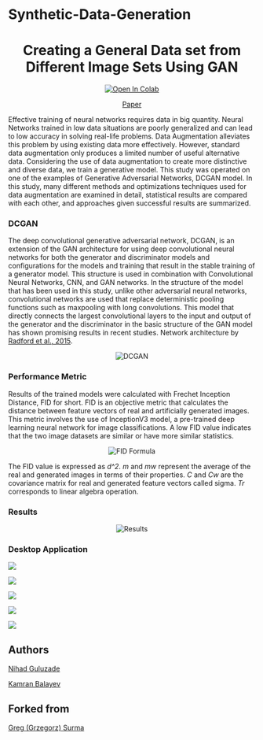 # Synthetic-Data-Generation

# <h1 align=center>Creating a General Data set from Different Image Sets Using GAN</h1>

<div style="text-align: center;">

[![Open In Colab](https://colab.research.google.com/assets/colab-badge.svg)](https://colab.research.google.com/drive/1Jfwid1aNUpTlVVuLSawI1n7LLEYTweAP?usp=sharing)

[Paper](https://drive.google.com/file/d/1s392oImT6xkAHWeqo9Dpo0tzPyTtCHfd/view?usp=sharing)

</div>

Effective training of neural networks requires data in big quantity. Neural Networks trained in low data situations are poorly generalized and can lead to low accuracy in solving real-life problems. Data Augmentation alleviates this problem by using existing data more effectively. However, standard data augmentation only produces a limited number of useful alternative data. Considering the use of data augmentation to create more distinctive and diverse data, we train a generative model. This study was operated on one of the examples of Generative Adversarial Networks, DCGAN model. In this study, many different methods and optimizations techniques used for data augmentation are examined in detail, statistical results are compared with each other, and approaches given successful results are summarized.

### DCGAN

The deep convolutional generative adversarial network, DCGAN, is an extension of the GAN architecture for using deep convolutional neural networks for both the generator and discriminator models and configurations for the models and training that result in the stable training of a generator model. This structure is used in combination with Convolutional Neural Networks, CNN, and GAN networks. In the structure of the model that has been used in this study, unlike other adversarial neural networks, convolutional networks are used that replace deterministic pooling functions such as maxpooling with long convolutions. This model that directly connects the largest convolutional layers to the input and output of the generator and the discriminator in the basic structure of the GAN model has shown promising results in recent studies. Network architecture by [Radford et al., 2015](https://arxiv.org/abs/1511.06434).

<div style="text-align: center;">

![DCGAN](assets/model.jpg)

</div>

### Performance Metric

Results of the trained models were calculated with Frechet Inception Distance, FID for short. FID is an objective metric that calculates the distance between feature vectors of real and artificially generated images. This metric involves the use of InceptionV3 model, a pre-trained deep learning neural network for image classifications. A low FID value indicates that the two image datasets are similar or have more similar statistics.

<div style="text-align: center;"><img src="https://latex.codecogs.com/svg.latex?d^2((m,C),(m_w,C_w))%20=%20||m%20-%20m_w||_2^2%20+%20Tr(C%20+%20C_w%20-%202(CC_w)^{1/2})" title="FID Formula" /></div>

 The FID value is expressed as *d^2*. *m* and *mw* represent the average of the real and generated images in terms of their properties. *C* and *Cw* are the covariance matrix for real and generated feature vectors called sigma. *Tr* corresponds to linear algebra operation.

### Results
<div style="text-align: center;">

![Results](assets/results.png)

</div>


### Desktop Application

![](assets/0.png)

![](assets/1.png)

![](assets/2.png)

![](assets/3.png)

![](assets/4.png)

## Authors

[Nihad Guluzade](https://github.com/nihadguluzade)

[Kamran Balayev](https://github.com/Kamran017)

## Forked from
[Greg (Grzegorz) Surma](https://github.com/gsurma)
